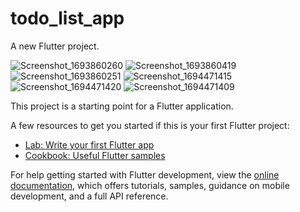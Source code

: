 # todo_list_app

A new Flutter project.


![Screenshot_1693860260](https://github.com/kinwaned/note_app/assets/75176487/ba09eaf5-b9a2-495c-9b81-912c6c56d4d5)
![Screenshot_1693860419](https://github.com/kinwaned/note_app/assets/75176487/c946bda3-660e-4262-b532-f1098f666bd9)
![Screenshot_1693860251](https://github.com/kinwaned/note_app/assets/75176487/3a5013d4-d916-4505-998e-55341248cb7b)
![Screenshot_1694471415](https://github.com/kinwaned/note_app/assets/75176487/4156ab70-2686-4814-8b72-bc940773c530)
![Screenshot_1694471420](https://github.com/kinwaned/note_app/assets/75176487/f45cbc2b-42ea-4221-a623-5baa15ca83bd)
![Screenshot_1694471409](https://github.com/kinwaned/note_app/assets/75176487/10093de4-43d3-489c-a536-2f0fd2663868)

This project is a starting point for a Flutter application.

A few resources to get you started if this is your first Flutter project:

- [Lab: Write your first Flutter app](https://docs.flutter.dev/get-started/codelab)
- [Cookbook: Useful Flutter samples](https://docs.flutter.dev/cookbook)

For help getting started with Flutter development, view the
[online documentation](https://docs.flutter.dev/), which offers tutorials,
samples, guidance on mobile development, and a full API reference.
